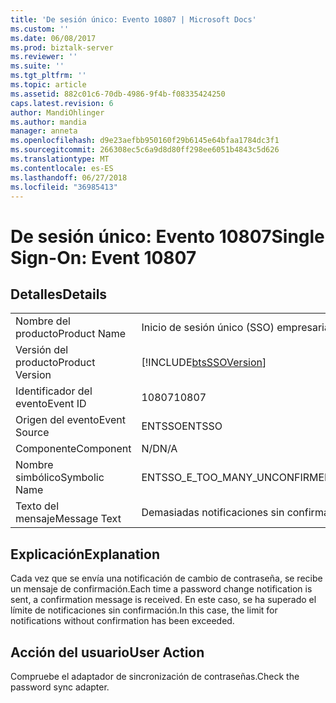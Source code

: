 ```yaml
---
title: 'De sesión único: Evento 10807 | Microsoft Docs'
ms.custom: ''
ms.date: 06/08/2017
ms.prod: biztalk-server
ms.reviewer: ''
ms.suite: ''
ms.tgt_pltfrm: ''
ms.topic: article
ms.assetid: 882c01c6-70db-4986-9f4b-f08335424250
caps.latest.revision: 6
author: MandiOhlinger
ms.author: mandia
manager: anneta
ms.openlocfilehash: d9e23aefbb950160f29b6145e64bfaa1784dc3f1
ms.sourcegitcommit: 266308ec5c6a9d8d80ff298ee6051b4843c5d626
ms.translationtype: MT
ms.contentlocale: es-ES
ms.lasthandoff: 06/27/2018
ms.locfileid: "36985413"
---
```

# <a name="single-sign-on-event-10807"></a><span data-ttu-id="3b27b-102">De sesión único: Evento 10807</span><span class="sxs-lookup"><span data-stu-id="3b27b-102">Single Sign-On: Event 10807</span></span>
## <a name="details"></a><span data-ttu-id="3b27b-103">Detalles</span><span class="sxs-lookup"><span data-stu-id="3b27b-103">Details</span></span>  
  
|                 |                                                            |
|-----------------|------------------------------------------------------------|
|  <span data-ttu-id="3b27b-104">Nombre del producto</span><span class="sxs-lookup"><span data-stu-id="3b27b-104">Product Name</span></span>   |                 <span data-ttu-id="3b27b-105">Inicio de sesión único (SSO) empresarial</span><span class="sxs-lookup"><span data-stu-id="3b27b-105">Enterprise Single Sign-On</span></span>                  |
| <span data-ttu-id="3b27b-106">Versión del producto</span><span class="sxs-lookup"><span data-stu-id="3b27b-106">Product Version</span></span> | [!INCLUDE[btsSSOVersion](../includes/btsssoversion-md.md)] |
|    <span data-ttu-id="3b27b-107">Identificador del evento</span><span class="sxs-lookup"><span data-stu-id="3b27b-107">Event ID</span></span>     |                           <span data-ttu-id="3b27b-108">10807</span><span class="sxs-lookup"><span data-stu-id="3b27b-108">10807</span></span>                            |
|  <span data-ttu-id="3b27b-109">Origen del evento</span><span class="sxs-lookup"><span data-stu-id="3b27b-109">Event Source</span></span>   |                           <span data-ttu-id="3b27b-110">ENTSSO</span><span class="sxs-lookup"><span data-stu-id="3b27b-110">ENTSSO</span></span>                           |
|    <span data-ttu-id="3b27b-111">Componente</span><span class="sxs-lookup"><span data-stu-id="3b27b-111">Component</span></span>    |                            <span data-ttu-id="3b27b-112">N/D</span><span class="sxs-lookup"><span data-stu-id="3b27b-112">N/A</span></span>                             |
|  <span data-ttu-id="3b27b-113">Nombre simbólico</span><span class="sxs-lookup"><span data-stu-id="3b27b-113">Symbolic Name</span></span>  |        <span data-ttu-id="3b27b-114">ENTSSO_E_TOO_MANY_UNCONFIRMED_NOTIFICATIONS</span><span class="sxs-lookup"><span data-stu-id="3b27b-114">ENTSSO_E_TOO_MANY_UNCONFIRMED_NOTIFICATIONS</span></span>         |
|  <span data-ttu-id="3b27b-115">Texto del mensaje</span><span class="sxs-lookup"><span data-stu-id="3b27b-115">Message Text</span></span>   |            <span data-ttu-id="3b27b-116">Demasiadas notificaciones sin confirmar.</span><span class="sxs-lookup"><span data-stu-id="3b27b-116">Too many unconfirmed notifications.</span></span>             |
  
## <a name="explanation"></a><span data-ttu-id="3b27b-117">Explicación</span><span class="sxs-lookup"><span data-stu-id="3b27b-117">Explanation</span></span>  
 <span data-ttu-id="3b27b-118">Cada vez que se envía una notificación de cambio de contraseña, se recibe un mensaje de confirmación.</span><span class="sxs-lookup"><span data-stu-id="3b27b-118">Each time a password change notification is sent, a confirmation message is received.</span></span> <span data-ttu-id="3b27b-119">En este caso, se ha superado el límite de notificaciones sin confirmación.</span><span class="sxs-lookup"><span data-stu-id="3b27b-119">In this case, the limit for notifications without confirmation has been exceeded.</span></span>  
  
## <a name="user-action"></a><span data-ttu-id="3b27b-120">Acción del usuario</span><span class="sxs-lookup"><span data-stu-id="3b27b-120">User Action</span></span>  
 <span data-ttu-id="3b27b-121">Compruebe el adaptador de sincronización de contraseñas.</span><span class="sxs-lookup"><span data-stu-id="3b27b-121">Check the password sync adapter.</span></span>